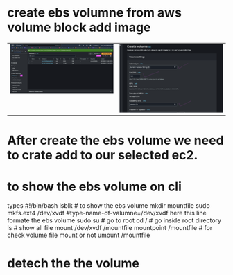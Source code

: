 

# create ebs volumne from aws volume block add image 
<table>
  <tr>
    <td valign="top"><img src="assets/1.png"/></td>
    <td valign="top"> <img src="assets/2.png"/></td>
  </tr>
</table>

# After create the ebs volume we need to crate add to our selected ec2.


# to show the ebs volume on cli 
types 
#!/bin/bash
lsblk # to show the ebs volume
mkdir mountfile
sudo mkfs.ext4 /dev/xvdf  #type-name-of-valumne=/dev/xvdf here this line formate the ebs volume
sudo su # go to root 
cd / # go inside root directory
ls # show all file
mount /dev/xvdf /mountfile
mountpoint /mountfile # for check volume file mount or not 
umount /mountfile 

# detech the the volume 




